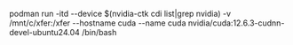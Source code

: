 podman run -itd --device $(nvidia-ctk cdi list|grep nvidia) -v /mnt/c/xfer:/xfer --hostname cuda --name cuda nvidia/cuda:12.6.3-cudnn-devel-ubuntu24.04 /bin/bash